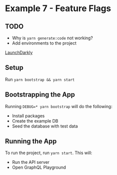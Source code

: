 # Example 7 - Feature Flags

## TODO

- Why is `yarn generate:code` not working?
- Add environments to the project

[LaunchDarkly](https://apidocs.launchdarkly.com/reference)

## Setup

Run `yarn bootstrap && yarn start`

## Bootstrapping the App

Running `DEBUG=* yarn bootstrap` will do the following:

- Install packages
- Create the example DB
- Seed the database with test data

## Running the App

To run the project, run `yarn start`.  This will:

- Run the API server
- Open GraphQL Playground

